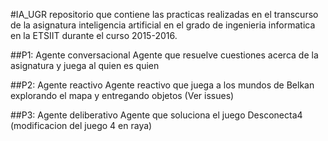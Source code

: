 #IA_UGR
repositorio que contiene las practicas realizadas en el transcurso de la 
asignatura inteligencia artificial en el grado de ingenieria informatica 
en la ETSIIT durante el curso 2015-2016.

##P1: Agente conversacional
Agente que resuelve cuestiones acerca de la asignatura y juega al quien 
es quien

##P2: Agente reactivo
Agente reactivo que juega a los mundos de Belkan explorando el mapa y 
entregando objetos (Ver issues)

##P3: Agente deliberativo
Agente que soluciona el juego Desconecta4 (modificacion del juego 4 en 
raya)

